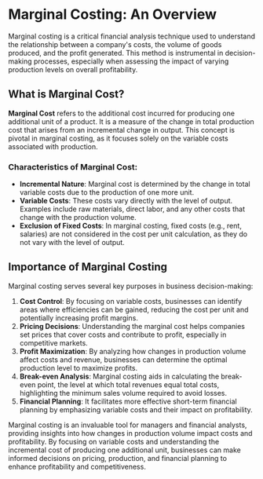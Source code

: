 # Marginal Costing: An Overview

Marginal costing is a critical financial analysis technique used to understand the relationship between a company's costs, the volume of goods produced, and the profit generated. This method is instrumental in decision-making processes, especially when assessing the impact of varying production levels on overall profitability.

## What is Marginal Cost?

**Marginal Cost** refers to the additional cost incurred for producing one additional unit of a product. It is a measure of the change in total production cost that arises from an incremental change in output. This concept is pivotal in marginal costing, as it focuses solely on the variable costs associated with production.

### Characteristics of Marginal Cost:

- **Incremental Nature**: Marginal cost is determined by the change in total variable costs due to the production of one more unit.
- **Variable Costs**: These costs vary directly with the level of output. Examples include raw materials, direct labor, and any other costs that change with the production volume.
- **Exclusion of Fixed Costs**: In marginal costing, fixed costs (e.g., rent, salaries) are not considered in the cost per unit calculation, as they do not vary with the level of output.

## Importance of Marginal Costing

Marginal costing serves several key purposes in business decision-making:

1. **Cost Control**: By focusing on variable costs, businesses can identify areas where efficiencies can be gained, reducing the cost per unit and potentially increasing profit margins.
2. **Pricing Decisions**: Understanding the marginal cost helps companies set prices that cover costs and contribute to profit, especially in competitive markets.
3. **Profit Maximization**: By analyzing how changes in production volume affect costs and revenue, businesses can determine the optimal production level to maximize profits.
4. **Break-even Analysis**: Marginal costing aids in calculating the break-even point, the level at which total revenues equal total costs, highlighting the minimum sales volume required to avoid losses.
5. **Financial Planning**: It facilitates more effective short-term financial planning by emphasizing variable costs and their impact on profitability.


Marginal costing is an invaluable tool for managers and financial analysts, providing insights into how changes in production volume impact costs and profitability. By focusing on variable costs and understanding the incremental cost of producing one additional unit, businesses can make informed decisions on pricing, production, and financial planning to enhance profitability and competitiveness.
